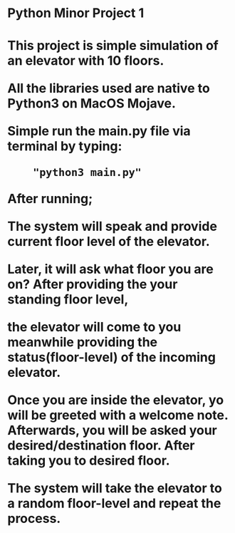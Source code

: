 <h1>Python Minor Project 1<h1>

This project is simple simulation of an elevator with 10 floors.

All the libraries used are native to Python3 on MacOS Mojave.

Simple run the main.py file via terminal by typing:

		"python3 main.py"
After running; 

The system will speak and provide current floor level of the elevator.

Later, it will ask what floor you are on? After providing the your standing floor level,

the elevator will come to you meanwhile providing the status(floor-level) of the incoming elevator.

Once you are inside the elevator, yo will be greeted with a welcome note. Afterwards, you will be asked your desired/destination floor. After taking you to desired floor.

The system will take the elevator to a random floor-level and repeat the process.



